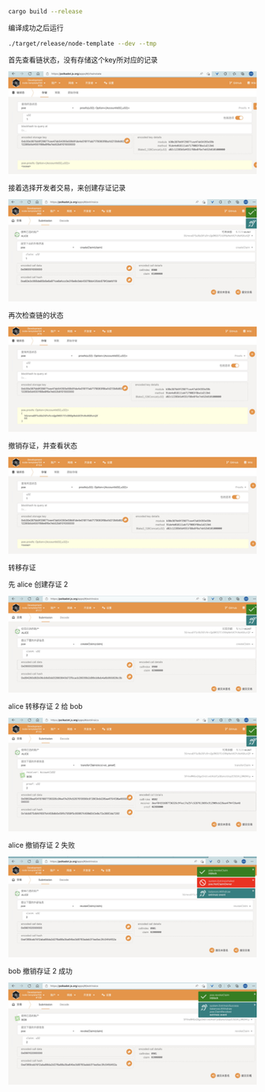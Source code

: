 
```sh
cargo build --release
```

编译成功之后运行
```sh
./target/release/node-template --dev --tmp
```

首先查看链状态，没有存储这个key所对应的记录

![](./img/1.jpg)

接着选择开发者交易，来创建存证记录

![](./img/2.jpg)

再次检查链的状态

![](./img/3.jpg)

撤销存证，并查看状态

![](./img/4.jpg)

转移存证

先 alice 创建存证 2

![](./img/5.jpg)

alice 转移存证 2 给 bob

![](./img/6.jpg)

alice 撤销存证 2 失败

![](./img/7.jpg)

bob 撤销存证 2 成功

![](./img/8.jpg)